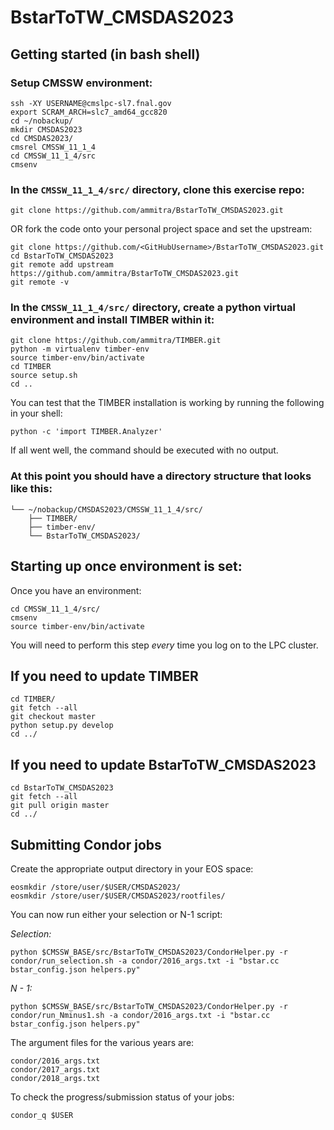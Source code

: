 # BstarToTW_CMSDAS2023

## Getting started (in bash shell)

### Setup CMSSW environment:
```
ssh -XY USERNAME@cmslpc-sl7.fnal.gov
export SCRAM_ARCH=slc7_amd64_gcc820 
cd ~/nobackup/
mkdir CMSDAS2023
cd CMSDAS2023/
cmsrel CMSSW_11_1_4
cd CMSSW_11_1_4/src
cmsenv
```

### In the `CMSSW_11_1_4/src/` directory, clone this exercise repo:
```
git clone https://github.com/ammitra/BstarToTW_CMSDAS2023.git
```
OR fork the code onto your personal project space and set the upstream:
```
git clone https://github.com/<GitHubUsername>/BstarToTW_CMSDAS2023.git
cd BstarToTW_CMSDAS2023
git remote add upstream https://github.com/ammitra/BstarToTW_CMSDAS2023.git
git remote -v
```

### In the `CMSSW_11_1_4/src/` directory, create a python virtual environment and install TIMBER within it:
```
git clone https://github.com/ammitra/TIMBER.git
python -m virtualenv timber-env
source timber-env/bin/activate
cd TIMBER
source setup.sh
cd ..
```

You can test that the TIMBER installation is working by running the following in your shell:
```
python -c 'import TIMBER.Analyzer'
```
If all went well, the command should be executed with no output.

### At this point you should have a directory structure that looks like this: 
```
└── ~/nobackup/CMSDAS2023/CMSSW_11_1_4/src/
    ├── TIMBER/
    ├── timber-env/
    └── BstarToTW_CMSDAS2023/
```

## Starting up once environment is set:

Once you have an environment:
```
cd CMSSW_11_1_4/src/
cmsenv
source timber-env/bin/activate
```
You will need to perform this step *every* time you log on to the LPC cluster.

## If you need to update TIMBER
```
cd TIMBER/
git fetch --all
git checkout master
python setup.py develop
cd ../
```

## If you need to update BstarToTW_CMSDAS2023
```
cd BstarToTW_CMSDAS2023
git fetch --all
git pull origin master
cd ../
```

## Submitting Condor jobs

Create the appropriate output directory in your EOS space:
```
eosmkdir /store/user/$USER/CMSDAS2023/
eosmkdir /store/user/$USER/CMSDAS2023/rootfiles/
```

You can now run either your selection or N-1 script:

*Selection:*
```
python $CMSSW_BASE/src/BstarToTW_CMSDAS2023/CondorHelper.py -r condor/run_selection.sh -a condor/2016_args.txt -i "bstar.cc bstar_config.json helpers.py"
```

*N - 1:*
```
python $CMSSW_BASE/src/BstarToTW_CMSDAS2023/CondorHelper.py -r condor/run_Nminus1.sh -a condor/2016_args.txt -i "bstar.cc bstar_config.json helpers.py"
```

The argument files for the various years are:
```
condor/2016_args.txt
condor/2017_args.txt
condor/2018_args.txt
```

To check the progress/submission status of your jobs:
```
condor_q $USER
```
